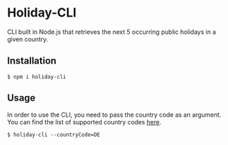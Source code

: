 # Holiday-CLI
CLI built in Node.js that retrieves the next 5 occurring public holidays in a given country.

## Installation

```
$ npm i holiday-cli
```

## Usage
In order to use the CLI, you need to pass the country code as an argument. You can find the list of supported country codes [here](https://date.nager.at/).

```
$ holiday-cli --countryCode=DE
```
